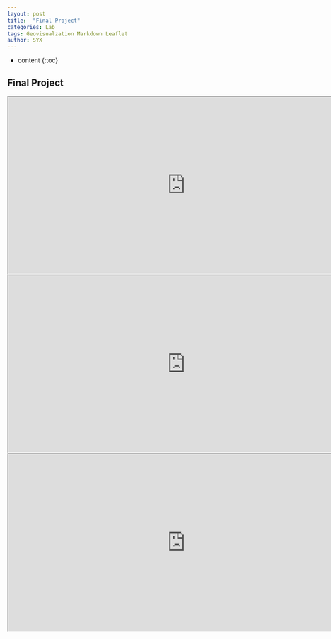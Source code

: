 ```yaml
---
layout: post
title:  "Final Project"
categories: Lab
tags: Geovisualzation Markdown Leaflet
author: SYX
---
```


* content
{:toc}









<html>
<head>
        <meta name="DC.date" content="2019-04-09 11:44:19 上午" />
        <meta name="DC.language" content="ENU" />

<meta name="google" value="notranslate" /> 
<meta http-equiv="Content-Type" content="text/html; charset=utf-8" />
<meta http-equiv="X-UA-Compatible" content="IE=edge,chrome=1">
<title>Created by Camtasia 2018</title>


<link href="Untitled Project_embed.css" rel="stylesheet" type="text/css">
</head>
<body>

<h2>Final Project</h2>
<div class="poster">
<iframe width="800" height="400" src="https://raw.githubusercontent.com/861/861.github.io/master/_posts/Poster.pdf"></iframe>
</div>
<div class="fcamap">
<iframe width="800" height="400" src="http://dev.60by25network.illinoisdata.com/Assets/Scripts/Geographies/data/Maptest/CookCounty_Tracts_2SFCA.HTML" ></iframe>
</div>
<div class="raammap">
<iframe width="800" height="400" src="http://dev.60by25network.illinoisdata.com/Assets/Scripts/Geographies/data/Maptest/CookCounty_Tracts_RAAM_Total2.HTML"></iframe>
</div>
</body>
</html>